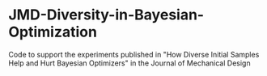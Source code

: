 # JMD-Diversity-in-Bayesian-Optimization
Code to support the experiments published in "How Diverse Initial Samples Help and Hurt Bayesian Optimizers" in the Journal of Mechanical Design
